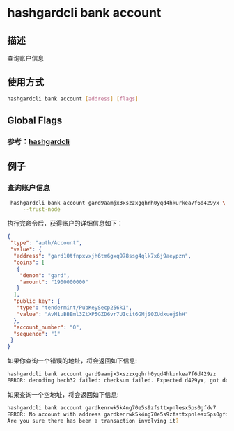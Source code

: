 # hashgardcli bank account

## 描述

查询账户信息

## 使用方式

```bash
hashgardcli bank account [address] [flags] 
```

## Global Flags

 ### 参考：[hashgardcli](../README.md)

## 例子

### 查询账户信息 

```bash
 hashgardcli bank account gard9aamjx3xszzxgqhrh0yqd4hkurkea7f6d429yx \
     --trust-node
```

执行完命令后，获得账户的详细信息如下：

```json
{
 "type": "auth/Account",
 "value": {
  "address": "gard10tfnpxvxjh6tm6gxq978ssg4qlk7x6j9aeypzn",
  "coins": [
   {
    "denom": "gard",
    "amount": "1900000000"
   }
  ],
  "public_key": {
   "type": "tendermint/PubKeySecp256k1",
   "value": "AvM1uBBEml3ZtXP5GZD6vr7UIcit6GMjS0ZUdxuejShH"
  },
  "account_number": "0",
  "sequence": "1"
 }
}
```
如果你查询一个错误的地址，将会返回如下信息:
```bash
hashgardcli bank account gard9aamjx3xszzxgqhrh0yqd4hkurkea7f6d429zz
ERROR: decoding bech32 failed: checksum failed. Expected d429yx, got d429zz.
```
如果查询一个空地址，将会返回如下信息:
```bash
hashgardcli bank account gardkenrwk5k4ng70e5s9zfsttxpnlesx5ps0gfdv7
ERROR: No account with address gardkenrwk5k4ng70e5s9zfsttxpnlesx5ps0gfdv7 was found in the state.
Are you sure there has been a transaction involving it?
```